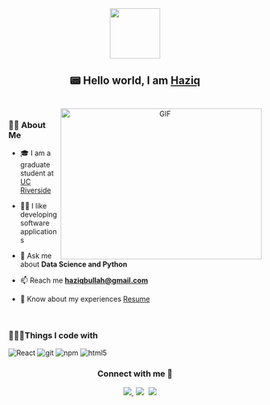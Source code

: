 <div id="header" align="center">
	<img src="https://media.giphy.com/media/U2LqsKYUCXCZp5u2jP/giphy.gif" width="100"/>
	
<h2 align="center">📟 Hello   world,   I am  <a href=''>Haziq </a></h2>
	</br>
	</div>

<a target="_blank" align="center">
  <img align="right" top="500" height="300" width="400" alt="GIF" src="https://media.giphy.com/media/SWoSkN6DxTszqIKEqv/giphy.gif">
</a>

 <h3> 🧑🏻‍ About Me</h3>

- 🎓 I am a graduate student at <a href="" target="blank">UC Riverside</a>

- 👍🏻 I like developing software applications

- 💬 Ask me about **Data Science and Python**

- 📫 Reach me **haziqbullah@gmail.com**

- 📄 Know about my experiences <a href="" target="blank">Resume</a>
<br/>

<h3>🧑🏻‍💻Things I code with </h3> 
<p>
  <img alt="React" src="https://img.shields.io/badge/-React-45b8d8?style=flat-square&logo=react&logoColor=white" />
  <img alt="git" src="https://img.shields.io/badge/-Git-F05032?style=flat-square&logo=git&logoColor=white" />
  <img alt="npm" src="[https://img.shields.io/badge/-NPM-CB3837?style=flat-square&logo=npm&logoColor=white](https://img.shields.io/badge/HTML-html-brightgreen)" />
  <img alt="html5" src="" />
</p>



<h3 align="center" > Connect with me 🤝 </h3>
 <div align="center"  class="icons-social" style="margin-left: 10px;">
        <a style="margin-left: 10px;"  target="_blank" href="https://www.linkedin.com/in/haziqrahat/">
			<img src="https://img.icons8.com/color/35/000000/linkedin.png"/>
	</a>
		<a style="margin-left: 5px;" target="_blank" href="https://www.haziqrahat.com/">		
	<img src="https://img.icons8.com/ios-glyphs/35/000000/domain.png"/></a>
					<a style="margin-left: 5px;" target="_blank" href="https://www.haziqrahat.com/">
					<img src="https://img.icons8.com/ios-glyphs/30/000000/github.png"/>
	</a>
				


</p>


